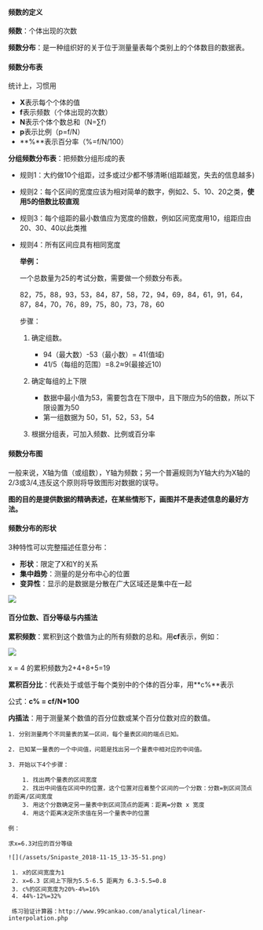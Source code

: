 #### 频数的定义

**频数**：个体出现的次数

**频数分布**：是一种组织好的关于位于测量量表每个类别上的个体数目的数据表。

#### 频数分布表

统计上，习惯用

* **X**表示每个个体的值
* **f**表示频数（个体出现的次数）
* **N**表示个体个数总和（N=∑f）
* **p**表示比例（p=f/N）
* **%**表示百分率（%=f/N/100）

**分组频数分布表**：把频数分组形成的表

* 规则1：大约做10个组距，过多或过少都不够清晰\(组距越宽，失去的信息越多\)
* 规则2：每个区间的宽度应该为相对简单的数字，例如2、5、10、20之类，**使用5的倍数比较直观**
* 规则3：每个组距的最小数值应为宽度的倍数，例如区间宽度用10，组距应由20、30、40以此类推
* 规则4：所有区间应具有相同宽度

    **举例：**

    一个总数量为25的考试分数，需要做一个频数分布表。

    82，75，88，93，53，84，87，58，72，94，69，84，61，91，64，87，84，70，76，89，75，80，73，78，60

    步骤：

    1. 确定组数。
    
        - 94（最大数）-53（最小数）= 41(值域)
        - 41/5（每组的范围）=8.2≈9(最接近10)
    
    2. 确定每组的上下限
    
        - 数据中最小值为53，需要包含在下限中，且下限应为5的倍数，所以下限设置为50
        - 第一组数据为 50，51，52，53，54
        
    3. 根据分组表，可加入频数、比例或百分率

#### 频数分布图

一般来说，X轴为值（或组数），Y轴为频数；另一个普遍规则为Y轴大约为X轴的2/3或3/4,违反这个原则将导致图形对数据的误导。

**图的目的是提供数据的精确表述，在某些情形下，画图并不是表述信息的最好方法。**

#### 频数分布的形状

3种特性可以完整描述任意分布：

- **形状**：限定了X和Y的关系
- **集中趋势**：测量的是分布中心的位置
- **变异性**：显示的是数据是分散在广大区域还是集中在一起

![](/assets/Snipaste_2018-11-15_11-23-58.png)

#### 百分位数、百分等级与内插法

**累积频数**：累积到这个数值为止的所有频数的总和。用**cf**表示，例如：

![](/assets/Snipaste_2018-11-15_13-17-21.png)

x = 4 的累积频数为2+4+8+5=19

**累积百分比**：代表处于或低于每个类别中的个体的百分率，用**c%**表示

公式：**c% = cf/N*100**

**内插法**：用于测量某个数值的百分位数或某个百分位数对应的数值。

    1. 分别测量两个不同量表的某一区间，每个量表区间的端点已知。
    
    2. 已知某一量表的一个中间值，问题是找出另一个量表中相对应的中间值。
    
    3. 开始以下4个步骤：
    
        1. 找出两个量表的区间宽度
        2. 找出中间值在区间中的位置，这个位置对应着整个区间的一个分数：分数=到区间顶点的距离/区间宽度
        3. 用这个分数确定另一量表中到区间顶点的距离：距离=分数 x 宽度
        4. 用这个距离决定所求值在另一个量表中的位置
    
    例：
    
    求x=6.3对应的百分等级
    
    ![](/assets/Snipaste_2018-11-15_13-35-51.png)
     
     1. x的区间宽度为1
     2. x=6.3 区间上下限为5.5-6.5 距离为 6.3-5.5=0.8
     3. c%的区间宽度为20%-4%=16%
     4. 44%-12%=32%
     
     练习验证计算器：http://www.99cankao.com/analytical/linear-interpolation.php
     
    
    

